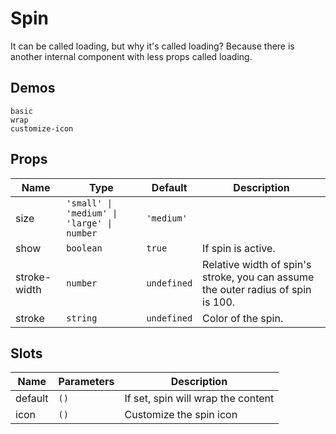 # Spin

It can be called loading, but why it's called loading? Because there is another internal component with less props called loading.

## Demos

```demo
basic
wrap
customize-icon
```

## Props

| Name | Type | Default | Description |
| --- | --- | --- | --- |
| size | `'small' \| 'medium' \| 'large' \| number` | `'medium'` |  |
| show | `boolean` | `true` | If spin is active. |
| stroke-width | `number` | `undefined` | Relative width of spin's stroke, you can assume the outer radius of spin is 100. |
| stroke | `string` | `undefined` | Color of the spin. |

## Slots

| Name    | Parameters | Description                        |
| ------- | ---------- | ---------------------------------- |
| default | `()`       | If set, spin will wrap the content |
| icon | `()`       | Customize the spin icon |
